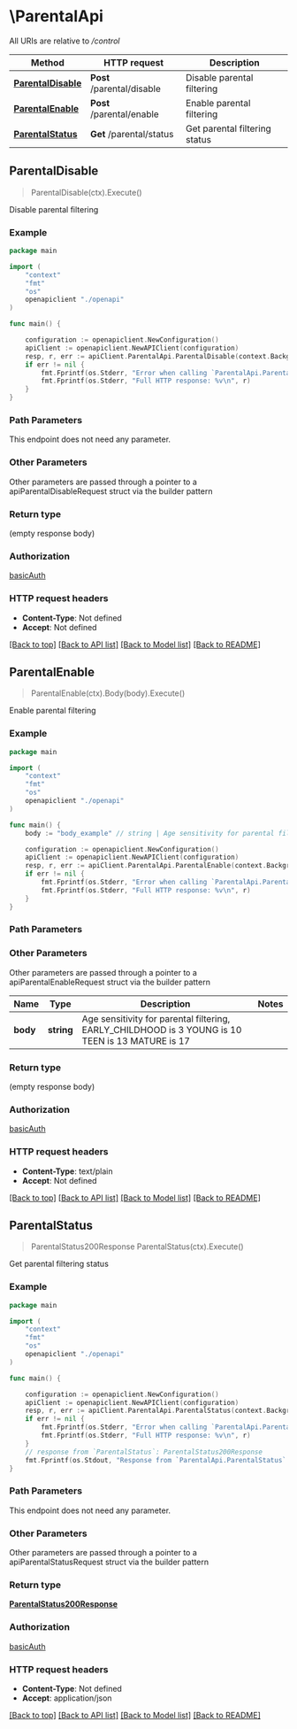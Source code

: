 # \ParentalApi

All URIs are relative to */control*

Method | HTTP request | Description
------------- | ------------- | -------------
[**ParentalDisable**](ParentalApi.md#ParentalDisable) | **Post** /parental/disable | Disable parental filtering
[**ParentalEnable**](ParentalApi.md#ParentalEnable) | **Post** /parental/enable | Enable parental filtering
[**ParentalStatus**](ParentalApi.md#ParentalStatus) | **Get** /parental/status | Get parental filtering status



## ParentalDisable

> ParentalDisable(ctx).Execute()

Disable parental filtering

### Example

```go
package main

import (
    "context"
    "fmt"
    "os"
    openapiclient "./openapi"
)

func main() {

    configuration := openapiclient.NewConfiguration()
    apiClient := openapiclient.NewAPIClient(configuration)
    resp, r, err := apiClient.ParentalApi.ParentalDisable(context.Background()).Execute()
    if err != nil {
        fmt.Fprintf(os.Stderr, "Error when calling `ParentalApi.ParentalDisable``: %v\n", err)
        fmt.Fprintf(os.Stderr, "Full HTTP response: %v\n", r)
    }
}
```

### Path Parameters

This endpoint does not need any parameter.

### Other Parameters

Other parameters are passed through a pointer to a apiParentalDisableRequest struct via the builder pattern


### Return type

 (empty response body)

### Authorization

[basicAuth](../README.md#basicAuth)

### HTTP request headers

- **Content-Type**: Not defined
- **Accept**: Not defined

[[Back to top]](#) [[Back to API list]](../README.md#documentation-for-api-endpoints)
[[Back to Model list]](../README.md#documentation-for-models)
[[Back to README]](../README.md)


## ParentalEnable

> ParentalEnable(ctx).Body(body).Execute()

Enable parental filtering

### Example

```go
package main

import (
    "context"
    "fmt"
    "os"
    openapiclient "./openapi"
)

func main() {
    body := "body_example" // string | Age sensitivity for parental filtering, EARLY_CHILDHOOD is 3 YOUNG is 10 TEEN is 13 MATURE is 17 

    configuration := openapiclient.NewConfiguration()
    apiClient := openapiclient.NewAPIClient(configuration)
    resp, r, err := apiClient.ParentalApi.ParentalEnable(context.Background()).Body(body).Execute()
    if err != nil {
        fmt.Fprintf(os.Stderr, "Error when calling `ParentalApi.ParentalEnable``: %v\n", err)
        fmt.Fprintf(os.Stderr, "Full HTTP response: %v\n", r)
    }
}
```

### Path Parameters



### Other Parameters

Other parameters are passed through a pointer to a apiParentalEnableRequest struct via the builder pattern


Name | Type | Description  | Notes
------------- | ------------- | ------------- | -------------
 **body** | **string** | Age sensitivity for parental filtering, EARLY_CHILDHOOD is 3 YOUNG is 10 TEEN is 13 MATURE is 17  | 

### Return type

 (empty response body)

### Authorization

[basicAuth](../README.md#basicAuth)

### HTTP request headers

- **Content-Type**: text/plain
- **Accept**: Not defined

[[Back to top]](#) [[Back to API list]](../README.md#documentation-for-api-endpoints)
[[Back to Model list]](../README.md#documentation-for-models)
[[Back to README]](../README.md)


## ParentalStatus

> ParentalStatus200Response ParentalStatus(ctx).Execute()

Get parental filtering status

### Example

```go
package main

import (
    "context"
    "fmt"
    "os"
    openapiclient "./openapi"
)

func main() {

    configuration := openapiclient.NewConfiguration()
    apiClient := openapiclient.NewAPIClient(configuration)
    resp, r, err := apiClient.ParentalApi.ParentalStatus(context.Background()).Execute()
    if err != nil {
        fmt.Fprintf(os.Stderr, "Error when calling `ParentalApi.ParentalStatus``: %v\n", err)
        fmt.Fprintf(os.Stderr, "Full HTTP response: %v\n", r)
    }
    // response from `ParentalStatus`: ParentalStatus200Response
    fmt.Fprintf(os.Stdout, "Response from `ParentalApi.ParentalStatus`: %v\n", resp)
}
```

### Path Parameters

This endpoint does not need any parameter.

### Other Parameters

Other parameters are passed through a pointer to a apiParentalStatusRequest struct via the builder pattern


### Return type

[**ParentalStatus200Response**](ParentalStatus200Response.md)

### Authorization

[basicAuth](../README.md#basicAuth)

### HTTP request headers

- **Content-Type**: Not defined
- **Accept**: application/json

[[Back to top]](#) [[Back to API list]](../README.md#documentation-for-api-endpoints)
[[Back to Model list]](../README.md#documentation-for-models)
[[Back to README]](../README.md)

